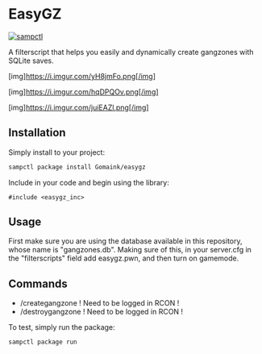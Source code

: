 # EasyGZ

[![sampctl](https://img.shields.io/badge/sampctl-easygz_inc-2f2f2f.svg?style=for-the-badge)](https://github.com/Gomaink/easygz_inc)

A filterscript that helps you easily and dynamically create gangzones with SQLite saves.

[img]https://i.imgur.com/yH8jmFo.png[/img]

[img]https://i.imgur.com/hqDPQOv.png[/img]

[img]https://i.imgur.com/juiEAZl.png[/img]

## Installation

Simply install to your project:

```bash
sampctl package install Gomaink/easygz
```

Include in your code and begin using the library:

```pawn
#include <easygz_inc>
```

## Usage

First make sure you are using the database available in this repository, whose name is "gangzones.db".
Making sure of this, in your server.cfg in the "filterscripts" field add easygz.pwn, and then turn on gamemode.

## Commands

- /creategangzone ! Need to be logged in RCON !
- /destroygangzone <id> ! Need to be logged in RCON !

To test, simply run the package:

```bash
sampctl package run
```
